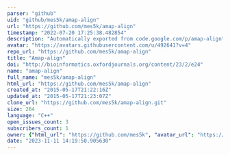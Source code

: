 ```yaml
---
parser: "github"
uid: "github/mes5k/amap-align"
url: "https://github.com/mes5k/amap-align"
timestamp: "2022-07-20 17:25:38.482854"
description: "Automatically exported from code.google.com/p/amap-align"
avatar: "https://avatars.githubusercontent.com/u/492641?v=4"
repo_url: "https://github.com/mes5k/amap-align"
title: "Amap-align"
doi: "http://bioinformatics.oxfordjournals.org/content/23/2/e24"
name: "amap-align"
full_name: "mes5k/amap-align"
html_url: "https://github.com/mes5k/amap-align"
created_at: "2015-05-17T21:22:16Z"
updated_at: "2015-05-17T21:23:07Z"
clone_url: "https://github.com/mes5k/amap-align.git"
size: 264
language: "C++"
open_issues_count: 3
subscribers_count: 1
owner: {"html_url": "https://github.com/mes5k", "avatar_url": "https://avatars.githubusercontent.com/u/492641?v=4", "login": "mes5k", "type": "User"}
date: "2023-11-11 14:19:50.905630"
---
```

